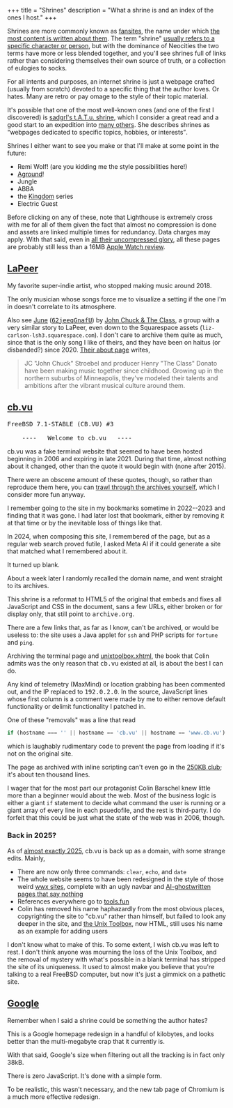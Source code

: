 +++
title = "Shrines"
description = "What a shrine is and an index of the ones I host."
+++

Shrines are more commonly known as [fansites](https://en.wikipedia.org/wiki/Fansite), the name under which [the most content is written about them](https://fanlore.org/wiki/Fansite). The term "shrine" [usually refers to a specific character or person](https://fanlore.org/wiki/Character_Shrine), but with the dominance of Neocities the two terms have more or less blended together, and you'll see shrines full of links rather than considering themselves their own source of truth, or a collection of eulogies to socks.

For all intents and purposes, an internet shrine is just a webpage crafted (usually from scratch) devoted to a specific thing that the author loves. Or hates. Many are retro or pay omage to the style of their topic material.

It's possible that one of the most well-known ones (and one of the first I discovered) is [sadgrl's t.A.T.u. shrine](https://goblin-heart.net/sadgrl/shrines/tatu/), which I consider a great read and a good start to an expedition into [many others](https://neocities.org/browse?tag=shrine). She describes shrines as <q cite="https://goblin-heart.net/sadgrl/shrines">webpages dedicated to specific topics, hobbies, or interests</q>.

Shrines I either want to see you make or that I'll make at some point in the future:

- Remi Wolf! (are you kidding me the style possibilities here!)
- [Aground](https://whitethorngames.com/aground)!
- Jungle
- ABBA
- the [Kingdom](https://kingdomthegame.com) series
- Electric Guest

Before clicking on any of these, note that Lighthouse is extremely cross with me for all of them given the fact that almost no compression is done and assets are linked multiple times for redundancy. Data charges may apply. With that said, even in [all their uncompressed glory](https://idlewords.com/talks/website_obesity.htm), all these pages are probably still less than a 16MB [Apple Watch review](https://theverge.com/a/apple-watch-review).

## [LaPeer](lapeer.html)

My favorite super-indie artist, who stopped making music around 2018.

The only musician whose songs force me to visualize a setting if the one I'm in doesn't correlate to its atmosphere.

<aside>

Also see [June](https://web.archive.org/web/20240819043305/https://invidious.privacyredirect.com/videoplayback?expire=1724063573&ei=9crCZuiNCdaO6dsP98nvsA8&ip=2a12%3A5940%3A78e6%3A6c7a%3Ac566%3A5334%3Affd%3Aab4a&id=o-AOViFBVlsApl_ICnV88572v85zeDpOpjOL4e2v4D8Cfb&itag=251&source=youtube&requiressl=yes&xpc=EgVo2aDSNQ%3D%3D&mh=j-&mm=31%2C26&mn=sn-4g5edndl%2Csn-5hne6n6e&ms=au%2Conr&mv=m&mvi=1&pl=48&gcr=gb&initcwndbps=1627500&bui=AQmm2ewNzIJjvNA79XuG-tozP7QGZrav9BQKxdQ6rnw2tfjjMbhTyqAxHyT7QD-6cTpbsrFcNEpMCSvC&spc=Mv1m9pz4PulPbGjHz269CqTZPDHiKNiB4XEz0sb9mRNrgFkLthySAc9xsmRQ&vprv=1&svpuc=1&mime=audio%2Fwebm&ns=K8sft4I-tOTGEKbNqOPZyjwQ&rqh=1&gir=yes&clen=4364454&ratebypass=yes&dur=253.681&lmt=1714493502324560&mt=1724041515&fvip=3&keepalive=yes&c=WEB&sefc=1&txp=2318224&n=xLxI4czrfmPLVA&sparams=expire%2Cei%2Cip%2Cid%2Citag%2Csource%2Crequiressl%2Cxpc%2Cgcr%2Cbui%2Cspc%2Cvprv%2Csvpuc%2Cmime%2Cns%2Crqh%2Cgir%2Cclen%2Cratebypass%2Cdur%2Clmt&lsparams=mh%2Cmm%2Cmn%2Cms%2Cmv%2Cmvi%2Cpl%2Cinitcwndbps&lsig=AGtxev0wRQIgSNY-0ZFx8u89TTqKIZcyNbGMb36PHXGzzaiKhOaMF0ACIQC6PbQKg9mQbnnxgJ-qNHHw9Yc_ozLSX9Uy-5fdrhfj7Q%3D%3D&sig=AJfQdSswRQIgWHzUyyhtIv4S23hrYWFbcN_o9XR_g7JMYsd1wamNnhoCIQDjCpeE3ZixoWsoS3D6PbXp5y53I70fZa4kxu1hDqA44Q%3D%3D&pot=MpQBnPMw8qPblCGcy3M747jV3-8sYLz5GGt0ZFREMYzi25XXR3AukqgQes561uAn-E85tgGcg1jIcBs-bjR6mja1uwI2n5r4F4S4Qtzdy8Tpv9f5o4vWj5GfrojKx_UynwjmOLfQIeQAonqQFshC_KnDc6wTqANMZfP4qtkbUOrr1MWvQNsRx5X89fZQ6xtETkP_kf2DFw%3D%3D&host=rr1---sn-4g5edndl.googlevideo.com&title=June-62jeeqGnafU.webm) ([<samp>62jeeqGnafU</samp>](https://youtube.com/embed/62jeeqGnafU)) by [John Chuck & The Class](https://web.archive.org/web/20201031085759/https://johnchuckandtheclass.com/), a group with a very similar story to LaPeer, even down to the Squarespace assets (`liz-carlson-lsh3.squarespace.com`). I don't care to archive them quite as much, since that is the only song I like of theirs, and they have been on haitus (or disbanded?) since 2020. [Their about page](https://web.archive.org/web/20190925010016/http://johnchuckandtheclass.com/about) writes,

> JC "John Chuck" Stroebel and producer Henry "The Class" Donato have been making music together since childhood. Growing up in the northern suburbs of Minneapolis, they've modeled their talents and ambitions after the vibrant musical culture around them.

</aside>

## [cb.vu](cb.vu.html)

<pre>
FreeBSD 7.1-STABLE (CB.VU) #3

	----   Welcome to cb.vu   ----
</pre>

cb.vu was a fake terminal website that seemed to have been hosted beginning in 2006 and expiring in late 2021. During that time, almost nothing about it changed, other than the quote it would begin with (none after 2015).

There were an obscene amount of these quotes, though, so rather than reproduce them here, you can [trawl through the archives yourself](https://web.archive.org/web/20080414161151/http://www.cb.vu/), which I consider more fun anyway.

I remember going to the site in my bookmarks sometime in 2022--2023 and finding that it was gone. I had later lost that bookmark, either by removing it at that time or by the inevitable loss of things like that.

In 2024, when composing this site, I remembered of the page, but as a regular web search proved futile, I asked Meta AI if it could generate a site that matched what I remembered about it.

It turned up blank.

About a week later I randomly recalled the domain name, and went straight to its archives.

This shrine is a reformat to HTML5 of the original that embeds and fixes all JavaScript and CSS in the document, sans a few URLs, either broken or for display only, that still point to <samp>archive.org</samp>.

There are a few links that, as far as I know, can't be archived, or would be useless to: the site uses a Java applet for `ssh` and PHP scripts for `fortune` and `ping`.

Archiving the terminal page and [unixtoolbox.xhtml](unixtoolbox.xhtml), the book that Colin admits was the only reason that <samp>cb.vu</samp> existed at all, is about the best I can do.

Any kind of telemetry (MaxMind) or location grabbing has been commented out, and the IP replaced to <samp>192.0.2.0</samp>. In the source, JavaScript lines whose first column is a comment were made by me to either remove default functionality or delimit functionality I patched in.

One of these "removals" was a line that read

```js
if (hostname === '' || hostname == 'cb.vu' || hostname == 'www.cb.vu') {
```

which is laughably rudimentary code to prevent the page from loading if it's not on the original site.

The page as archived with inline scripting can't even go in the [250KB club](https://250kb.club); it's about ten thousand lines.

I wager that for the most part our protagonist Colin Barschel knew little more than a beginner would about the web. Most of the business logic is either a giant `if` statement to decide what command the user is running or a giant array of every line in each psuedofile, and the rest is third-party. I do forfeit that this could be just what the state of the web was in 2006, though.

### Back in 2025?

As of [almost exactly 2025](https://web.archive.org/web/20250116220246/https://cb.vu/), cb.vu is back up as a domain, with some strange edits. Mainly,

* There are now only three commands: `clear`, `echo`, and `date`
* The whole website seems to have been redesigned in the style of those weird [wwx sites](https://web.archive.org/web/20230723164511/http://ww38.lttstore.net/), complete with an ugly navbar and [AI-ghostwritten pages that say nothing](https://web.archive.org/web/20250119182506/https://cb.vu/hosting)
* References everywhere go to [tools.fun](https://tools.fun)
* Colin has removed his name haphazardly from the most obvious places, copyrighting the site to "cb.vu" rather than himself, but failed to look any deeper in the site, and [the Unix Toolbox](https://web.archive.org/web/20250603035540/https://cb.vu/unixtoolbox.html), now HTML, still uses his name as an example for adding users

I don't know what to make of this. To some extent, I wish cb.vu was left to rest. I don't think anyone was mourning the loss of the Unix Toolbox, and the removal of mystery with what's possible in a blank terminal has stripped the site of its uniqueness. It used to almost make you believe that you're talking to a real FreeBSD computer, but now it's just a gimmick on a pathetic site.

## [Google](googol.html)

Remember when I said a shrine could be something the author hates?

This is a Google homepage redesign in a handful of kilobytes, and looks better than the multi-megabyte crap that it currently is.

<aside>With that said, Google's size when filtering out all the tracking is in fact only 38kB.</aside>

There is zero JavaScript. It's done with a simple form.

To be realistic, this wasn't necessary, and the new tab page of Chromium is a much more effective redesign.
